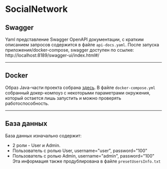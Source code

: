 # SocialNetwork

## Swagger
Yaml представление Swagger OpenAPI документации, с кратким описанием запросов содержится в файле `api-docs.yaml`.
После запуска приложения/docker-compose, swagger доступен по ссылке: http://localhost:8189/swagger-ui/index.html#/

----

## Docker

Образ Java-части проекта собрана [здесь](https://hub.docker.com/repository/docker/kattsyn/socialnet_back_java/general).
В файле `docker-compose.yml` собранный докер-компоуз с некоторыми параметрами окружения, который остается лишь запустить и можно проверять работоспособность.

----

## База данных

База данных изначально содержит:
- 2 роли - User и Admin.
- Пользователь с ролью User, username="user", password="100"
- Пользователь с ролью Admin, username="admin", password="100"
Эта информация также продублирована в файле `presetUsersInfo.txt`

